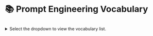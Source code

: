 # 📚 Prompt Engineering Vocabulary

## 
<details>
<summary>Select the dropdown to view the vocabulary list. </summary></summary>

| Term | Definition |
|------|------------|
| 🎯 Prompt | A specific input or instruction given to an AI model to elicit a desired output or behavior. |
| 🧠 Language Model (LM) | An AI system trained on vast amounts of text data to understand and generate human-like language. |
| 🔗 Chain of Thought (CoT) | A prompting technique that encourages step-by-step reasoning in AI responses. |
| 🚀 Zero-Shot | The ability of an AI model to perform tasks without specific training examples. |
| 🎯 Few-Shot | A technique where a small number of examples are provided to guide the AI's response. |
| 🤔 ReAct | A prompting method combining reasoning and action-taking for more dynamic problem-solving. |
| 🌳 Tree of Thoughts (ToT) | An approach that explores multiple reasoning paths simultaneously for complex problem-solving. |
| 🔄 Self-Consistency | A technique to improve reliability by generating multiple independent solutions and selecting the most consistent one. |
| 📄 Hypothetical Document Embeddings (HyDE) | A method using generated hypothetical documents to improve information retrieval and question-answering. |
| 🏗️ Least-to-Most Prompting | A strategy that breaks down complex problems into simpler, manageable sub-problems. |
| 🔗 Prompt Chaining | Connecting multiple prompts in a sequence to tackle multi-step tasks. |
| 📊 Graph Prompting | Using graph structures to represent complex relationships in prompts. |
| 🔄 Recursive Prompting | An iterative technique that uses the model's output as input for subsequent prompts. |
| 💡 Generated Knowledge | Using AI-generated information to enhance responses in knowledge-intensive tasks. |
| ⚙️ Automatic Reasoning and Tool-Use (ART) | A method combining reasoning with automated tool selection and use. |
| 🛠️ Automatic Prompt Engineer (APE) | An approach for automatically generating and optimizing prompts. |
| 🎚️ Tone and Style Adjustment | Techniques to control the AI's writing style and tone in responses. |
| 🎭 Role-Playing | Assigning specific personas to the AI to guide its responses. |
| ⚖️ Ethical Considerations | Important aspects to consider in prompt engineering, such as bias mitigation and content safety. |
| ✅ Prompt Evaluation | Assessing the effectiveness of prompts based on criteria like relevance, accuracy, and coherence. |

</details>
